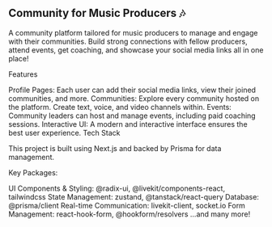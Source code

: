 ## Community for Music Producers 🎶 ##

A community platform tailored for music producers to manage and engage with their communities. Build strong connections with fellow producers, attend events, get coaching, and showcase your social media links all in one place!

Features

Profile Pages: Each user can add their social media links, view their joined communities, and more.
Communities: Explore every community hosted on the platform. Create text, voice, and video channels within.
Events: Community leaders can host and manage events, including paid coaching sessions.
Interactive UI: A modern and interactive interface ensures the best user experience.
Tech Stack

This project is built using Next.js and backed by Prisma for data management.

Key Packages:

UI Components & Styling: @radix-ui, @livekit/components-react, tailwindcss
State Management: zustand, @tanstack/react-query
Database: @prisma/client
Real-time Communication: livekit-client, socket.io
Form Management: react-hook-form, @hookform/resolvers
...and many more!